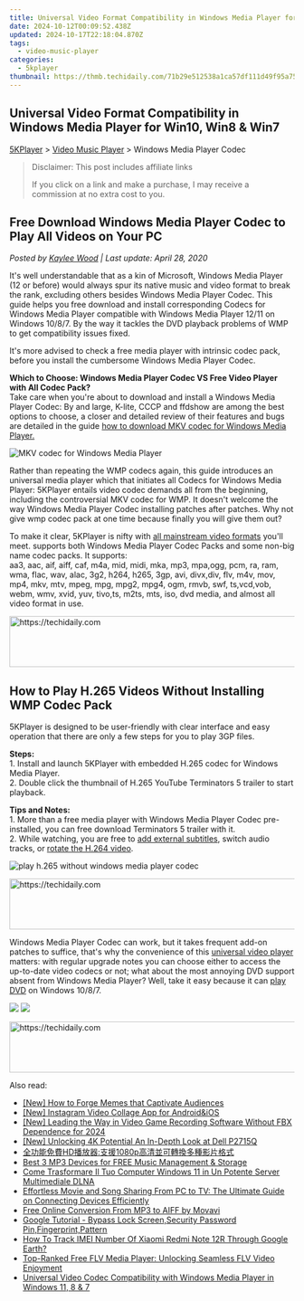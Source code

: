```yaml
---
title: Universal Video Format Compatibility in Windows Media Player for Win10, Win8 & Win7
date: 2024-10-12T00:09:52.438Z
updated: 2024-10-17T22:18:04.870Z
tags:
  - video-music-player
categories:
  - 5kplayer
thumbnail: https://thmb.techidaily.com/71b29e512538a1ca57df111d49f95a750cd58f363eb8989d8b988649bee9d94b.jpg
---
```


## Universal Video Format Compatibility in Windows Media Player for Win10, Win8 & Win7

[5KPlayer](https://tools.techidaily.com/5kplayer/products/) \> [Video Music Player](https://tools.techidaily.com/5kplayer/video-music-player/) \> Windows Media Player Codec

>  Disclaimer: This post includes affiliate links
>
>  If you click on a link and make a purchase, I may receive a commission at no extra cost to you.
>

## Free Download Windows Media Player Codec to Play All Videos on Your PC

 _Posted by [Kaylee Wood](https://www.quora.com/profile/Amanda-Hu-21) | Last update: April 28, 2020_

It's well understandable that as a kin of Microsoft, Windows Media Player (12 or before) would always spur its native music and video format to break the rank, excluding others besides Windows Media Player Codec. This guide helps you free download and install corresponding Codecs for Windows Media Player compatible with Windows Media Player 12/11 on Windows 10/8/7\. By the way it tackles the DVD playback problems of WMP to get compatibility issues fixed.

It's more advised to check a free media player with intrinsic codec pack, before you install the cumbersome Windows Media Player Codec.

**Which to Choose: Windows Media Player Codec VS Free Video Player with All Codec Pack?**  
Take care when you're about to download and install a Windows Media Player Codec: By and large, K-lite, CCCP and ffdshow are among the best options to choose, a closer and detailed review of their features and bugs are detailed in the guide [how to download MKV codec for Windows Media Player.](https://tools.techidaily.com/5kplayer/video-music-player/)

![MKV codec for Windows Media Player](https://www.5kplayer.com/video-music-player/img/h.265player.jpg) 

Rather than repeating the WMP codecs again, this guide introduces an universal media player which that initiates all Codecs for Windows Media Player: 5KPlayer entails video codec demands all from the beginning, including the controversial MKV codec for WMP. It doesn't welcome the way Windows Media Player Codec installing patches after patches. Why not give wmp codec pack at one time because finally you will give them out?

To make it clear, 5KPlayer is nifty with [all mainstream video formats](https://tools.techidaily.com/5kplayer/video-music-player/) you'll meet. supports both Windows Media Player Codec Packs and some non-big name codec packs. It supports:  
aa3, aac, aif, aiff, caf, m4a, mid, midi, mka, mp3, mpa,ogg, pcm, ra, ram, wma, flac, wav, alac, 3g2, h264, h265, 3gp, avi, divx,div, flv, m4v, mov, mp4, mkv, mtv, mpeg, mpg, mpg2, mpg4, ogm, rmvb, swf, ts,vcd,vob, webm, wmv, xvid, yuv, tivo,ts, m2ts, mts, iso, dvd media, and almost all video format in use. 

<!-- affiliate ads begin -->
<a href="https://aligracehair.sjv.io/c/5597632/1868575/19272" target="_top" id="1868575">
  <img src="//a.impactradius-go.com/display-ad/19272-1868575" border="0" alt="https://techidaily.com" width="728" height="90"/>
</a>
<img height="0" width="0" src="https://aligracehair.sjv.io/i/5597632/1868575/19272" style="position:absolute;visibility:hidden;" border="0" />
<!-- affiliate ads end -->

## How to Play H.265 Videos Without Installing WMP Codec Pack

5KPlayer is designed to be user-friendly with clear interface and easy operation that there are only a few steps for you to play 3GP files.

**Steps:**  
 1\. Install and launch 5KPlayer with embedded H.265 codec for Windows Media Player.  
 2\. Double click the thumbnail of H.265 YouTube Terminators 5 trailer to start playback.

**Tips and Notes:**  
 1\. More than a free media player with Windows Media Player Codec pre-installed, you can free download Terminators 5 trailer with it.   
 2\. While watching, you are free to [add external subtitles](https://tools.techidaily.com/5kplayer/video-music-player/), switch audio tracks, or [rotate the H.264 video](https://tools.techidaily.com/5kplayer/video-music-player/).

![play h.265 without windows media player codec](https://www.5kplayer.com/video-music-player/img/5kplayer-freeaacplayer-yxt-030601.jpg) 

<!-- affiliate ads begin -->
<a href="https://bluettiit.sjv.io/c/5597632/2148129/17093" target="_top" id="2148129">
  <img src="//a.impactradius-go.com/display-ad/17093-2148129" border="0" alt="https://techidaily.com" width="728" height="90"/>
</a>
<img height="0" width="0" src="https://bluettiit.sjv.io/i/5597632/2148129/17093" style="position:absolute;visibility:hidden;" border="0" />
<!-- affiliate ads end -->

Windows Media Player Codec can work, but it takes frequent add-on patches to suffice, that's why the convenience of this [universal video player](https://tools.techidaily.com/5kplayer/video-music-player/) matters: with regular upgrade notes you can choose either to access the up-to-date video codecs or not; what about the most annoying DVD support absent from Windows Media Player? Well, take it easy because it can [play DVD](https://tools.techidaily.com/5kplayer/video-music-player/) on Windows 10/8/7.

[![](https://www.5kplayer.com/video-music-player/../button/freedownwhitewin.png)](https://tools.techidaily.com/5kplayer/products/) [![](https://www.5kplayer.com/video-music-player/../button/freedownwhitemac.png)](https://tools.techidaily.com/5kplayer/products/)

<!-- affiliate ads begin -->
<a href="https://appsumo.8odi.net/c/5597632/2130889/7443" target="_top" id="2130889">
  <img src="//a.impactradius-go.com/display-ad/7443-2130889" border="0" alt="https://techidaily.com" width="600" height="90"/>
</a>
<img height="0" width="0" src="https://appsumo.8odi.net/i/5597632/2130889/7443" style="position:absolute;visibility:hidden;" border="0" />
<!-- affiliate ads end -->

<ins class="adsbygoogle"
     style="display:block"
     data-ad-format="autorelaxed"
     data-ad-client="ca-pub-7571918770474297"
     data-ad-slot="1223367746"></ins>

<ins class="adsbygoogle"
     style="display:block"
     data-ad-client="ca-pub-7571918770474297"
     data-ad-slot="8358498916"
     data-ad-format="auto"
     data-full-width-responsive="true"></ins>

<span class="atpl-alsoreadstyle">Also read:</span>
<div><ul>
<li><a href="https://some-techniques.techidaily.com/new-how-to-forge-memes-that-captivate-audiences/"><u>[New] How to Forge Memes that Captivate Audiences</u></a></li>
<li><a href="https://instagram-video-files.techidaily.com/new-instagram-video-collage-app-for-androidandios/"><u>[New] Instagram Video Collage App for Android&iOS</u></a></li>
<li><a href="https://visual-screen-recording.techidaily.com/new-leading-the-way-in-video-game-recording-software-without-fbx-dependence-for-2024/"><u>[New] Leading the Way in Video Game Recording Software Without FBX Dependence for 2024</u></a></li>
<li><a href="https://some-skills.techidaily.com/new-unlocking-4k-potential-an-in-depth-look-at-dell-p2715q/"><u>[New] Unlocking 4K Potential An In-Depth Look at Dell P2715Q</u></a></li>
<li><a href="https://media-tips.techidaily.com/hd1080p/"><u>全功能免費HD播放器:支援1080p高清並可轉換多種影片格式</u></a></li>
<li><a href="https://media-tips.techidaily.com/best-3-mp3-devices-for-free-music-management-and-storage/"><u>Best 3 MP3 Devices for FREE Music Management & Storage</u></a></li>
<li><a href="https://media-tips.techidaily.com/come-trasformare-il-tuo-computer-windows-11-in-un-potente-server-multimediale-dlna/"><u>Come Trasformare Il Tuo Computer Windows 11 in Un Potente Server Multimediale DLNA</u></a></li>
<li><a href="https://media-tips.techidaily.com/effortless-movie-and-song-sharing-from-pc-to-tv-the-ultimate-guide-on-connecting-devices-efficiently/"><u>Effortless Movie and Song Sharing From PC to TV: The Ultimate Guide on Connecting Devices Efficiently</u></a></li>
<li><a href="https://vp-tips.techidaily.com/free-online-conversion-from-mp3-to-aiff-by-movavi/"><u>Free Online Conversion From MP3 to AIFF by Movavi</u></a></li>
<li><a href="https://phone-solutions.techidaily.com/google-tutorial-bypass-lock-screensecurity-password-pinfingerprintpattern-by-drfone-android-unlock-android-unlock/"><u>Google Tutorial - Bypass Lock Screen,Security Password Pin,Fingerprint,Pattern</u></a></li>
<li><a href="https://unlock-android.techidaily.com/how-to-track-imei-number-of-xiaomi-redmi-note-12r-through-google-earth-by-drfone-android/"><u>How To Track IMEI Number Of Xiaomi Redmi Note 12R Through Google Earth?</u></a></li>
<li><a href="https://media-tips.techidaily.com/top-ranked-free-flv-media-player-unlocking-seamless-flv-video-enjoyment/"><u>Top-Ranked Free FLV Media Player: Unlocking Seamless FLV Video Enjoyment</u></a></li>
<li><a href="https://media-tips.techidaily.com/universal-video-codec-compatibility-with-windows-media-player-in-windows-11-8-and-7/"><u>Universal Video Codec Compatibility with Windows Media Player in Windows 11, 8 & 7</u></a></li>
</ul></div>

